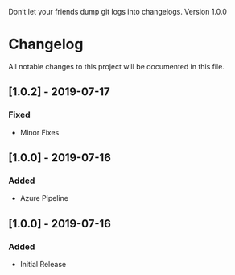 Don’t let your friends dump git logs into changelogs.
Version 1.0.0

# Changelog
All notable changes to this project will be documented in this file.

## [1.0.2] - 2019-07-17
### Fixed
- Minor Fixes

## [1.0.0] - 2019-07-16
### Added
- Azure Pipeline

## [1.0.0] - 2019-07-16
### Added
- Initial Release

